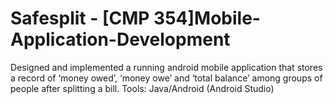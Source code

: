 # Safesplit - [CMP 354]Mobile-Application-Development
Designed and implemented a running android mobile application that stores a record of ‘money owed’, ‘money owe’ and ‘total balance’ among groups of people after splitting a bill. Tools: Java/Android (Android Studio)
